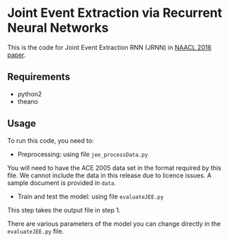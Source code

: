 # Joint Event Extraction via Recurrent Neural Networks

This is the code for Joint Event Extraction RNN (JRNN) in [NAACL 2016 paper](https://aclanthology.org/N16-1034.pdf).

## Requirements

- python2
- theano

## Usage

To run this code, you need to:

* Preprocessing: using file ```jee_processData.py```

You will need to have the ACE 2005 data set in the format required by this file.
We cannot include the data in this release due to licence issues. A sample document is provided in ```data```.

* Train and test the model: using file ```evaluateJEE.py```

This step takes the output file in step 1.

There are various parameters of the model you can change directly in the ```evaluateJEE.py``` file.
